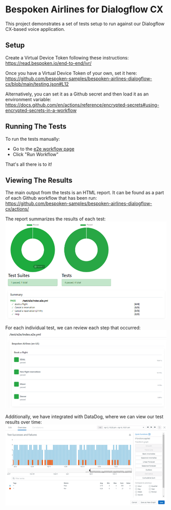 # Bespoken Airlines for Dialogflow CX
This project demonstrates a set of tests setup to run against our Dialogflow CX-based voice application.

## Setup
Create a Virtual Device Token following these instructions:  
https://read.bespoken.io/end-to-end/ivr/

Once you have a Virtual Device Token of your own, set it here:  
https://github.com/bespoken-samples/bespoken-airlines-dialogflow-cx/blob/main/testing.json#L12

Alternatively, you can set it as a Github secret and then load it as an environment variable:  
https://docs.github.com/en/actions/reference/encrypted-secrets#using-encrypted-secrets-in-a-workflow

## Running The Tests
To run the tests manually:
* Go to the [e2e workflow page](https://github.com/bespoken-samples/bespoken-airlines-dialogflow-cx/actions/workflows/test.yml)
* Click "Run Workflow"

That's all there is to it!

## Viewing The Results
The main output from the tests is an HTML report. It can be found as a part of each Github workflow that has been run:  
https://github.com/bespoken-samples/bespoken-airlines-dialogflow-cx/actions/

The report summarizes the results of each test:
![docs/TestResultsSummary.png](docs/TestResultsSummary.png)
 
For each individual test, we can review each step that occurred:
![docs/TestResultsDetail.png](docs/TestResultsDetail.png)

Additionally, we have integrated with DataDog, where we can view our test results over time:  
![docs/DataDog.png](docs/DataDog.png)
